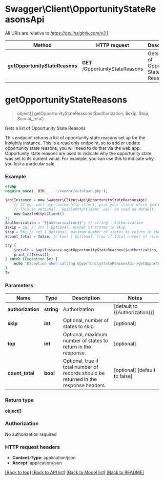 # Swagger\Client\OpportunityStateReasonsApi

All URIs are relative to *https://api.insightly.com/v3.1*

Method | HTTP request | Description
------------- | ------------- | -------------
[**getOpportunityStateReasons**](OpportunityStateReasonsApi.md#getOpportunityStateReasons) | **GET** /OpportunityStateReasons | Gets a list of Opportunity State Reasons


# **getOpportunityStateReasons**
> object[] getOpportunityStateReasons($authorization, $skip, $top, $count_total)

Gets a list of Opportunity State Reasons

This endpoint returns a list of opportunity state reasons set up for the Insightly instance.            This is a read only endpoint, so to add or update opportunity state reasons, you will need to do that via the web app.            Opportunity state reasons are used to indicate why the opportunity state was set to its current value.            For example, you can use this to indicate why you lost a particular sale.

### Example
```php
<?php
require_once(__DIR__ . '/vendor/autoload.php');

$apiInstance = new Swagger\Client\Api\OpportunityStateReasonsApi(
    // If you want use custom http client, pass your client which implements `GuzzleHttp\ClientInterface`.
    // This is optional, `GuzzleHttp\Client` will be used as default.
    new GuzzleHttp\Client()
);
$authorization = "{{Authorization}}"; // string | Authorization
$skip = 56; // int | Optional, number of states to skip.
$top = 56; // int | Optional, maximum number of states to return in the response.
$count_total = false; // bool | Optional, true if total number of records should be returned in the response headers.

try {
    $result = $apiInstance->getOpportunityStateReasons($authorization, $skip, $top, $count_total);
    print_r($result);
} catch (Exception $e) {
    echo 'Exception when calling OpportunityStateReasonsApi->getOpportunityStateReasons: ', $e->getMessage(), PHP_EOL;
}
?>
```

### Parameters

Name | Type | Description  | Notes
------------- | ------------- | ------------- | -------------
 **authorization** | **string**| Authorization | [default to {{Authorization}}]
 **skip** | **int**| Optional, number of states to skip. | [optional]
 **top** | **int**| Optional, maximum number of states to return in the response. | [optional]
 **count_total** | **bool**| Optional, true if total number of records should be returned in the response headers. | [optional] [default to false]

### Return type

**object[]**

### Authorization

No authorization required

### HTTP request headers

 - **Content-Type**: application/json
 - **Accept**: application/json

[[Back to top]](#) [[Back to API list]](../../README.md#documentation-for-api-endpoints) [[Back to Model list]](../../README.md#documentation-for-models) [[Back to README]](../../README.md)
